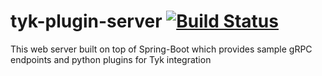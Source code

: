 # tyk-plugin-server [![Build Status](https://travis-ci.org/colinkuo/tyk-plugin-server.svg?branch=master)](https://travis-ci.org/colinkuo/tyk-plugin-server)
This web server built on top of Spring-Boot which provides sample gRPC endpoints and python plugins for Tyk integration
